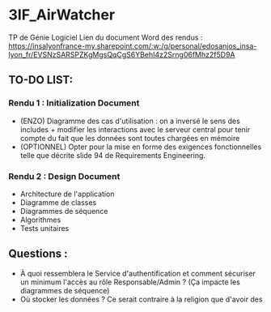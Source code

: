 # 3IF_AirWatcher
TP de Génie Logiciel
Lien du document Word des rendus : 
https://insalyonfrance-my.sharepoint.com/:w:/g/personal/edosanjos_insa-lyon_fr/EVSNzSARSPZKgMgsQqCgS6YBehI4z2Srng06fMhz2f5D9A

## TO-DO LIST:
### Rendu 1 : Initialization Document
- (ENZO) Diagramme des cas d'utilisation : on a inversé le sens des includes + modifier les interactions avec le serveur central pour tenir compte du fait que les données sont toutes chargées en mémoire
- (OPTIONNEL) Opter pour la mise en forme des exigences fonctionnelles telle que décrite slide 94 de Requirements Engineering.

### Rendu 2 : Design Document
- Architecture de l'application
- Diagramme de classes
- Diagrammes de séquence
- Algorithmes
- Tests unitaires

## Questions :
- À quoi ressemblera le Service d'authentification et comment sécuriser un minimum l'accès au rôle Responsable/Admin ? (Ça impacte les diagrammes de séquence)
- Où stocker les données ? Ce serait contraire à la religion que d'avoir des 
